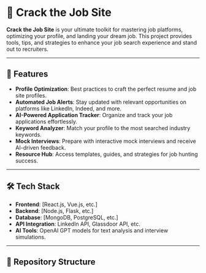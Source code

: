 # 🚀 Crack the Job Site

**Crack the Job Site** is your ultimate toolkit for mastering job platforms, optimizing your profile, and landing your dream job. This project provides tools, tips, and strategies to enhance your job search experience and stand out to recruiters.

---

## 🎯 Features

- **Profile Optimization**: Best practices to craft the perfect resume and job site profiles.
- **Automated Job Alerts**: Stay updated with relevant opportunities on platforms like LinkedIn, Indeed, and more.
- **AI-Powered Application Tracker**: Organize and track your job applications effortlessly.
- **Keyword Analyzer**: Match your profile to the most searched industry keywords.
- **Mock Interviews**: Prepare with interactive mock interviews and receive AI-driven feedback.
- **Resource Hub**: Access templates, guides, and strategies for job hunting success.

---

## 🛠️ Tech Stack

- **Frontend**: [React.js, Vue.js, etc.]
- **Backend**: [Node.js, Flask, etc.]
- **Database**: [MongoDB, PostgreSQL, etc.]
- **API Integration**: LinkedIn API, Glassdoor API, etc.
- **AI Tools**: OpenAI GPT models for text analysis and interview simulations.

---

## 📂 Repository Structure

